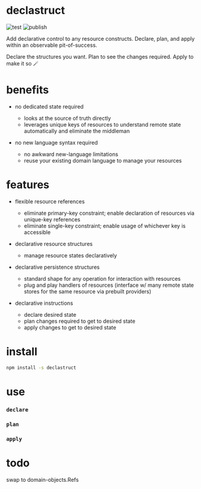 # declastruct

![test](https://github.com/ehmpathy/declastruct/workflows/test/badge.svg)
![publish](https://github.com/ehmpathy/declastruct/workflows/publish/badge.svg)

Add declarative control to any resource constructs. Declare, plan, and apply within an observable pit-of-success.

Declare the structures you want. Plan to see the changes required. Apply to make it so 🪄

# benefits

- no dedicated state required
  - looks at the source of truth directly
  - leverages unique keys of resources to understand remote state automatically and eliminate the middleman

- no new language syntax required
  - no awkward new-language limitations
  - reuse your existing domain language to manage your resources

# features

- flexible resource references
  - eliminate primary-key constraint; enable declaration of resources via unique-key references
  - eliminate single-key constraint; enable usage of whichever key is accessible

- declarative resource structures
  - manage resource states declaratively

- declarative persistence structures
  - standard shape for any operation for interaction with resources
  - plug and play handlers of resources (interface w/ many remote state stores for the same resource via prebuilt providers)

- declarative instructions
  - declare desired state
  - plan changes required to get to desired state
  - apply changes to get to desired state


# install

```sh
npm install -s declastruct
```

# use

### `declare`

### `plan`

### `apply`


# todo

swap to domain-objects.Refs
